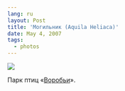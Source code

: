 ```yaml
---
lang: ru
layout: Post
title: 'Могильник (Aquila Heliaca)'
date: May 4, 2007
tags:
  - photos
---
```


![](http://wow.sapegin.me/3X0X3q2c0s2G/Sapegin-Artem-20D-2006-07-18-220-2084.jpg)

Парк птиц «[Воробьи](http://www.birdspark.ru/)».
